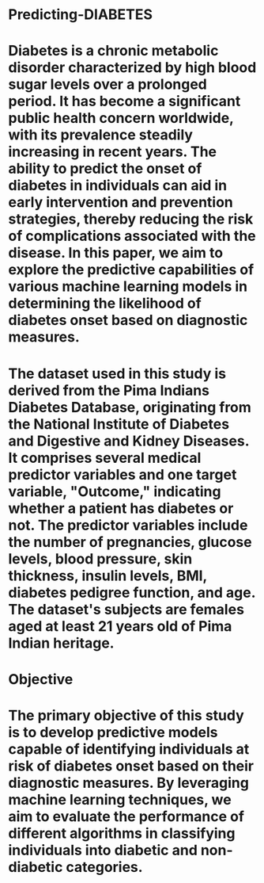 # Predicting-DIABETES
# Diabetes is a chronic metabolic disorder characterized by high blood sugar levels over a prolonged period. It has become a significant public health concern worldwide, with its prevalence steadily increasing in recent years. The ability to predict the onset of diabetes in individuals can aid in early intervention and prevention strategies, thereby reducing the risk of complications associated with the disease. In this paper, we aim to explore the predictive capabilities of various machine learning models in determining the likelihood of diabetes onset based on diagnostic measures.
# The dataset used in this study is derived from the Pima Indians Diabetes Database, originating from the National Institute of Diabetes and Digestive and Kidney Diseases. It comprises several medical predictor variables and one target variable, "Outcome," indicating whether a patient has diabetes or not. The predictor variables include the number of pregnancies, glucose levels, blood pressure, skin thickness, insulin levels, BMI, diabetes pedigree function, and age. The dataset's subjects are females aged at least 21 years old of Pima Indian heritage.

# Objective
# The primary objective of this study is to develop predictive models capable of identifying individuals at risk of diabetes onset based on their diagnostic measures. By leveraging machine learning techniques, we aim to evaluate the performance of different algorithms in classifying individuals into diabetic and non-diabetic categories.
